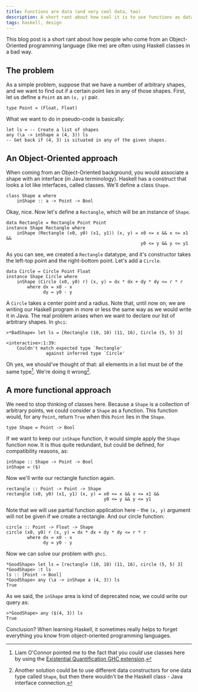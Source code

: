 ```yaml
---
title: Functions are data (and very cool data, too)
description: A short rant about how cool it is to use functions as data in Haskell.
tags: haskell, design
---
```


This blog post is a short rant about how people who come from an Object-Oriented
programming language (like me) are often using Haskell classes in a bad way.

## The problem

As a simple problem, suppose that we have a number of arbitrary shapes, and we
want to find out if a certain point lies in any of those shapes. First, let us
define a `Point` as an `(x, y)` pair.

~~~~~{.haskell}
type Point = (Float, Float)
~~~~~

What we want to do in pseudo-code is basically:

~~~~~{.haskell}
let ls = -- Create a list of shapes
any (\a -> inShape a (4, 3)) ls
-- Get back if (4, 3) is situated in any of the given shapes.
~~~~~

## An Object-Oriented approach

When coming from an Object-Oriented background, you would associate a shape with
an interface (in Java terminology). Haskell has a construct that looks a lot
like interfaces, called classes. We'll define a class `Shape`.

~~~~~{.haskell}
class Shape a where
    inShape :: a -> Point -> Bool
~~~~~

Okay, nice. Now let's define a `Rectangle`, which will be an instance of `Shape`.

~~~~~{.haskell}
data Rectangle = Rectangle Point Point
instance Shape Rectangle where
    inShape (Rectangle (x0, y0) (x1, y1)) (x, y) = x0 <= x && x <= x1 &&
                                                   y0 <= y && y <= y1
~~~~~

As you can see, we created a `Rectangle` datatype, and it's constructor takes
the left-top point and the right-bottom point. Let's add a `Circle`.

~~~~~{.haskell}
data Circle = Circle Point Float
instance Shape Circle where
    inShape (Circle (x0, y0) r) (x, y) = dx * dx + dy * dy <= r * r
        where dx = x0 - x
              dy = y0 - y
~~~~~

A `Circle` takes a center point and a radius. Note that, until now on, we are
writing our Haskell program in more or less the same way as we would write it
in Java. The real problem arises when we want to declare our list of arbitrary
shapes. In `ghci`:

~~~~~
>*BadShape> let ls = [Rectangle (10, 10) (11, 16), Circle (5, 5) 3]

<interactive>:1:39:
    Couldn't match expected type `Rectangle'
               against inferred type `Circle'
~~~~~


Oh yes, we should've thought of that: all elements in a list must be of the same
type[^1]. We're doing it wrong[^2].

[^1]: Liam O'Connor pointed me to the fact that you _could_ use classes here by
     using the
     [Existential Quantification GHC extension](http://hackage.haskell.org/trac/haskell-prime/wiki/ExistentialQuantification).

[^2]: Another solution could be to use different data constructors for one data
     type called `Shape`, but then there wouldn't be the Haskell class - Java
     interface connection.

## A more functional approach

We need to stop thinking of classes here. Because a `Shape` is a collection of
arbitrary points, we could consider a `Shape` as a function. This function
would, for any `Point`, return `True` when this `Point` lies in the `Shape`.

~~~~~{.haskell}
type Shape = Point -> Bool
~~~~~

If we want to keep our `inShape` function, it would simple apply the `Shape`
function now. It is thus quite redundant, but could be defined, for
compatibility reasons, as:

~~~~~{.haskell}
inShape :: Shape -> Point -> Bool
inShape = ($)
~~~~~

Now we'll write our rectangle function again.

~~~~~{.haskell}
rectangle :: Point -> Point -> Shape
rectangle (x0, y0) (x1, y1) (x, y) = x0 <= x && x <= x1 &&
                                     y0 <= y && y <= y1
~~~~~

Note that we will use partial function application here - the `(x, y)`
argument will not be given if we create a rectangle. And our circle function:

~~~~~{.haskell}
circle :: Point -> Float -> Shape
circle (x0, y0) r (x, y) = dx * dx + dy * dy <= r * r
        where dx = x0 - x
              dy = y0 - y
~~~~~

Now we can solve our problem with `ghci`.

~~~~~
*GoodShape> let ls = [rectangle (10, 10) (11, 16), circle (5, 5) 3]
*GoodShape> :t ls
ls :: [Point -> Bool]
*GoodShape> any (\a -> inShape a (4, 3)) ls
True
~~~~~

As we said, the `inShape` area is kind of deprecated now, we could write our
query as:

~~~~~
>*GoodShape> any ($(4, 3)) ls
True
~~~~~

Conclusion? When learning Haskell, it sometimes really helps to forget
everything you know from object-oriented programming languages.
